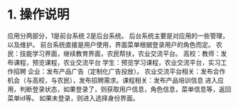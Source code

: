 # 1. 操作说明
  应用分两部分，1是前台系统 2是后台系统。
  后台系统主要是对应用的一些管理，以及维护。
  前台系统直接是用户使用，界面菜单根据登录用户的角色而定。
  农民：技能学习界面，继续教育界面，农民帮扶，农业交流平台。
  高校：教师：发布课程，预览课程，农业交流平台
            学生：预览学习课程，农业交流平台，实习工作招聘
  企业：发布产品广告（定制化广告投放）。 农业交流平台相关：发布合作机会（与高校，与农民），发布招聘需求。课程相关：发布产品培训信息
    进入应用，判断登录状态，如果登录了，则获取用户信息，角色信息，菜单信息等，返回菜单id等。 如果未登录，则进入选择身份界面。


